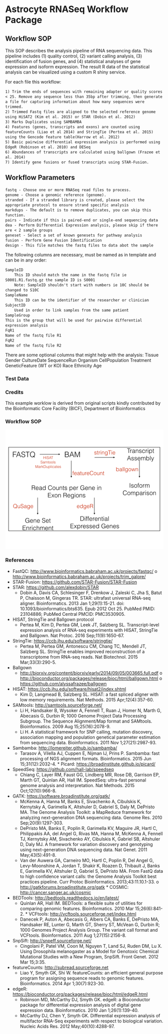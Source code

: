 # Astrocyte RNASeq Workflow Package

## Workflow SOP

This SOP describes the analysis pipeline of RNA sequencing data. This pipeline includes (1) quality control, (2) variant calling analysis, (3) identification of fusion genes, and (4) statistical analyses of gene expression and isoform expression. The result R data of the statistical analysis can be visualized using a custom R shiny service.

For each file this workflow:

    1) Trim the ends of sequences with remaining adapter or quality scores < 25. Remove any sequence less than 35bp after trimming, then generate a file for capturing information about how many sequences were trimmed.
    2) Trimmed Fastq files are aligned to the selected reference genome using HiSAT2 (Kim et al. 2015) or STAR (Dobin et al. 2012)
    3) Marks Duplicates using SAMBAMBA
    4) Features (genes, transcripts and exons) are counted using featureCounts (Liao et al 2014) and StringTie (Pertea et al. 2015) using the Gencode feature table(Harrow et al. 2012)
    5) Basic pairwise differential expression analysis is performed using EdgeR (Robinson et al. 2010) and DESeq
    6) Abundances of transcripts are calculated using ballgown (Frazee et al. 2014)
    7) Identify gene fusions or fused transcripts using STAR-Fusion.

## Workflow Parameters

    fastq - Choose one or more RNASeq read files to process.
    genome - Choose a genomic reference (genome).
    stranded - If a stranded library is created, please select the appropriate protocol to ensure strand specific analysis
    markdups - The default is to remove duplicates, you can skip this function.
    pairs - Indicate if this is paired-end or single-end sequencing data 
    dea - Perform Differential Expression analysis, please skip if there are < 2 sample groups
    geneset - Select a set of known genesets for pathway analysis
    fusion - Perform Gene Fusion Identification
    design - This file matches the fastq files to data abot the sample

 The following columns are necessary, must be named as in template and can be in any order:

    SampleID
        This ID should match the name in the fastq file ie S0001.R1.fastq.gz the sample ID is S0001
        Note: SampleID shouldn't start with numbers ie 10C should be changed to S10C
    SampleName
        This ID can be the identifier of the researcher or clinician
    SubjectID
        Used in order to link samples from the same patient
    SampleGroup
	This is the group that will be used for pairwise differential expression analysis
    FqR1
	Name of the fastq file R1
    FqR2
	Name of the fastq file R2

There are some optional columns that might help with the analysis:
      Tissue
      Gender
      CultureDate
      SequenceRun
      Organism
      CellPopulation
      Treatment
      GeneticFeature (WT or KO)
      Race
      Ethnicity
      Age
      

### Test Data


### Credits
This example worklow is derived from original scripts kindly contributed by the Bioinformatic Core Facility (BICF), Department of Bioinformatics

### Workflow SOP
![workflow](pipeline_rnaseq.001.png)

### References

* FastQC: http://www.bioinformatics.babraham.ac.uk/projects/fastqc/ o http://www.bioinformatics.babraham.ac.uk/projects/trim_galore/
* STAR-Fusion: https://github.com/STAR-Fusion/STAR-Fusion
* STAR: https://github.com/alexdobin/STAR
    * Dobin A, Davis CA, Schlesinger F, Drenkow J, Zaleski C, Jha S, Batut P, Chaisson M, Gingeras TR. STAR: ultrafast universal RNA-seq aligner. Bioinformatics. 2013 Jan 1;29(1):15-21. doi: 10.1093/bioinformatics/bts635. Epub 2012 Oct 25. PubMed PMID: 23104886; PubMed Central PMCID: PMC3530905.
* HISAT, StringTie and Ballgown protocol
    * Pertea M, Kim D, Pertea GM, Leek JT, Salzberg SL. Transcript-level expression analysis of RNA-seq experiments with HISAT, StringTie and Ballgown. Nat Protoc. 2016 Sep;11(9):1650-67.
* StringTie: https://ccb.jhu.edu/software/stringtie/
    * Pertea M, Pertea GM, Antonescu CM, Chang TC, Mendell JT, Salzberg SL. StringTie enables improved reconstruction of a transcriptome from RNA-seq reads. Nat Biotechnol. 2015 Mar;33(3):290-5.
* Ballgown
    * http://biorxiv.org/content/biorxiv/early/2014/09/05/003665.full.pdf o http://bioconductor.org/packages/release/bioc/html/ballgown.html o https://github.com/alyssafrazee/ballgown
* HISAT: https://ccb.jhu.edu/software/hisat2/index.shtml
    * Kim D, Langmead B, Salzberg SL. HISAT: a fast spliced aligner with low memory requirements. Nat Methods. 2015 Apr;12(4):357-60.
* SAMtools: http://samtools.sourceforge.net/
    * Li H, Handsaker B, Wysoker A, Fennell T, Ruan J, Homer N, Marth G, Abecasis G, Durbin R; 1000 Genome Project Data Processing Subgroup. The Sequence Alignment/Map format and SAMtools. Bioinformatics. 2009 Aug 15;25(16):2078-9.
    * Li H. A statistical framework for SNP calling, mutation discovery, association mapping and population genetical parameter estimation from sequencing data. Bioinformatics. 2011 Nov 1;27(21):2987-93.
* Sambamba: http://lomereiter.github.io/sambamba/
    * Tarasov A, Vilella AJ, Cuppen E, Nijman IJ, Prins P. Sambamba: fast processing of NGS alignment formats. Bioinformatics. 2015 Jun 15;31(12):2032-4. * Picard: https://broadinstitute.github.io/picard/
* SpeedSeq: https://github.com/hall-lab/speedseq
    * Chiang C, Layer RM, Faust GG, Lindberg MR, Rose DB, Garrison EP, Marth GT, Quinlan AR, Hall IM. SpeedSeq: ultra-fast personal genome analysis and interpretation. Nat Methods. 2015 Oct;12(10):966-8.
* GATK: https://software.broadinstitute.org/gatk/
    * McKenna A, Hanna M, Banks E, Sivachenko A, Cibulskis K, Kernytsky A, Garimella K, Altshuler D, Gabriel S, Daly M, DePristo MA. The Genome Analysis Toolkit: a MapReduce framework for analyzing next-generation DNA sequencing data. Genome Res. 2010 Sep;20(9):1297-303.
    * DePristo MA, Banks E, Poplin R, Garimella KV, Maguire JR, Hartl C, Philippakis AA, del Angel G, Rivas MA, Hanna M, McKenna A, Fennell TJ, Kernytsky AM, Sivachenko AY, Cibulskis K, Gabriel SB, Altshuler D, Daly MJ. A framework for variation discovery and genotyping using next-generation DNA sequencing data. Nat Genet. 2011 May;43(5):491-8.
    * Van der Auwera GA, Carneiro MO, Hartl C, Poplin R, Del Angel G, Levy-Moonshine A, Jordan T, Shakir K, Roazen D, Thibault J, Banks E, Garimella KV, Altshuler D, Gabriel S, DePristo MA. From FastQ data to high confidence variant calls: the Genome Analysis Toolkit best practices pipeline. Curr Protoc Bioinformatics. 2013;43:11.10.1-33. o http://gatkforums.broadinstitute.org/gatk * COSMIC: http://cancer.sanger.ac.uk/cosmic
* BEDTools: http://bedtools.readthedocs.io/en/latest/
    * Quinlan AR, Hall IM. BEDTools: a flexible suite of utilities for comparing genomic features. Bioinformatics. 2010 Mar 15;26(6):841-2. * VCFtools: http://vcftools.sourceforge.net/index.html
    * Danecek P, Auton A, Abecasis G, Albers CA, Banks E, DePristo MA, Handsaker RE, Lunter G, Marth GT, Sherry ST, McVean G, Durbin R; 1000 Genomes Project Analysis Group. The variant call format and VCFtools. Bioinformatics. 2011 Aug 1;27(15):2156-8.
* SnpSift: http://snpeff.sourceforge.net/
    * Cingolani P, Patel VM, Coon M, Nguyen T, Land SJ, Ruden DM, Lu X. Using Drosophila melanogaster as a Model for Genotoxic Chemical Mutational Studies with a New Program, SnpSift. Front Genet. 2012 Mar 15;3:35.
* featureCounts: http://subread.sourceforge.net
    * Liao Y, Smyth GK, Shi W. featureCounts: an efficient general purpose program for assigning sequence reads to genomic features. Bioinformatics. 2014 Apr 1;30(7):923-30.
* edgeR: https://bioconductor.org/packages/release/bioc/html/edgeR.html
    * Robinson MD, McCarthy DJ, Smyth GK. edgeR: a Bioconductor package for differential expression analysis of digital gene expression data. Bioinformatics. 2010 Jan 1;26(1):139-40.
    * McCarthy DJ, Chen Y, Smyth GK. Differential expression analysis of multifactor RNA-Seq experiments with respect to biological variation. Nucleic Acids Res. 2012 May;40(10):4288-97.
